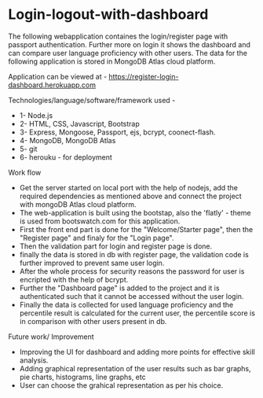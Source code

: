 # Login-logout-with-dashboard

The following webapplication containes the login/register page with passport authentication. Further more on login it shows the dashboard and can compare user language proficiency with other users. The data for the following application is stored in MongoDB Atlas cloud platform.

Application can be viewed at - https://register-login-dashboard.herokuapp.com

Technologies/language/software/framework used -
- 1- Node.js
- 2- HTML, CSS, Javascript, Bootstrap
- 3- Express, Mongoose, Passport, ejs, bcrypt, coonect-flash.
- 4- MongoDB, MongoDB Atlas
- 5- git
- 6- herouku - for deployment

Work flow

- Get the server started on local port with the help of nodejs, add the required dependencies as mentioned above and connect the project with mongoDB Atlas cloud platform.
- The web-application is built using the bootstap, also the 'flatly' - theme is used from bootswatch.com for this application.
- First the front end part is done for the "Welcome/Starter page", then the "Register page" and finaly for the "Login page".
- Then the validation part for login and register page is done.
- finally the data is stored in db with register page, the validation code is further improved to prevent same user login.
- After the whole process for security reasons the password for user is encripted with the help of bcrypt.
- Further the "Dashboard page" is added to the project and it is authenticated such that it cannot be accessed without the user login.
- Finally the data is collected for used language proficiency and the percentile result is calculated for the current user, the percentile score is in comparison with other users present in db.

Future work/ Improvement
- Improving the UI for dashboard and adding more points for effective skill analysis.
- Adding graphical representation of the user results such as bar graphs, pie charts, histograms, line graphs, etc
- User can choose the grahical representation as per his choice.
